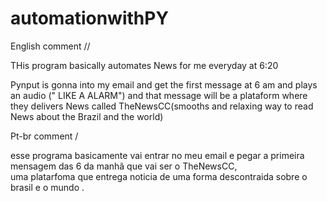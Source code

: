 # automationwithPY
English comment //

THis program basically automates News for me everyday at 6:20 

Pynput is gonna into my email and get the first message at 6 am and plays an audio (" LIKE A ALARM")
and that message will be a plataform where they delivers News called TheNewsCC(smooths and relaxing way to read News about the Brazil and the world) 


Pt-br comment /

esse programa basicamente vai entrar no meu email e pegar a primeira mensagem das 6 da manhã que vai ser o TheNewsCC,  
uma platarfoma que entrega noticia de uma forma descontraida sobre o brasil e o mundo .
